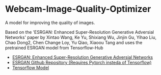 # Webcam-Image-Quality-Optimizer
A model for improving the quality of images.

Based on the 'ESRGAN: Enhanced Super-Resolution Generative Adversial Networks' paper by Xintao Wang, Ke Yu, Shixiang Wu, Jinjin Gu, Yihao Liu, Chao Dong2, Chen Change Loy, Yu Qiao, Xiaoou Tang and uses the pretrained ESRGAN model from Tensorflow-Hub

- <a href="https://arxiv.org/pdf/1809.00219.pdf">ESRGAN: Enhanced Super-Resolution Generative Adversial Networks</a>
- <a href="https://github.com/xinntao/ESRGAN">ESRGAN Github Repository (Requires Pytorch insteda of Tensorflow)</a>
- <a href="https://tfhub.dev/captain-pool/esrgan-tf2/1">Tensorflow Model</a>
